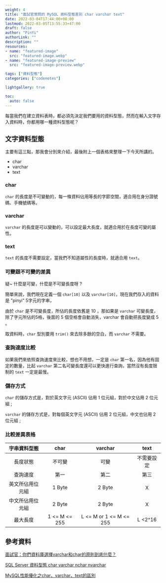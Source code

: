 ```yaml
---
weight: 4
title: "面試官常問的 MySQL 資料型態差別 char varchar text"
date: 2022-03-04T17:44:00+08:00
lastmod: 2022-03-05T13:55:33+47:00
draft: false
author: "PinYi"
authorLink: ""
description: ""
resources:
- name: "featured-image"
  src: "featured-image.webp"
- name: "featured-image-preview"
  src: "featured-image-preview.webp"

tags: ["資料型態"]
categories: ["codenotes"]

lightgallery: true

toc:
  auto: false
---
```


每當我們在建立資料表時，都必須先決定我們要用的資料型態，然而在輸入文字存入資料時，你都用哪一種資料型態呢？

## 文字資料型態

主要有這三點，那我會分別來介紹，最後附上一個表格來整理一下今天所講的。

* char
* varchar
* text

### char 

```char``` 的長度是不可變動的，每一條資料佔用等長的字節空間，適合用在身分證號碼、手機號碼等。

### varchar

```varchar``` 的長度是可以變動的，可以設定最大長度，就適合用於在長度可變的屬性。

### text

```text``` 的長度不需要設定，當我們不知道屬性的長度時，就適合用 ```text```。

### 可變跟不可變的差異

疑~ 什麼是可變，什麼是不可變長度呀 ?

簡單來說，我們現在定義一個 ```char[10]``` 以及 ```varchar[10]```，現在我們存入的資料是 "pinyi" 5字元的字串，

由於 ```char``` 是不可變長度，所佔的長度依舊是 10 ，那如果是 ```varchar``` 可變長度，除了字元所佔的5格，後面的 5 個空格會自動消失，varchar 會自動把長度變成 5 。

取資料時，```char``` 型別要用 ```trim()``` 來去除多餘的空白，而 ```varchar``` 不需要。 


### 查詢速度比較

如果我們來依照查詢速度來比較，想也不用想，一定是 ```char``` 第一名，因為他有固定的數量，比起 ```varchar``` 第二名可變長度還可以更快進行查詢，當然沒有長度限制的 ```text``` 一定是最慢。

### 儲存方式

```char``` 的儲存方式是，對於英文字元 (ASCII) 佔用 1 位元組，對於中文佔用 2 位元組 ; 

```varchar``` 的儲存方式是，對每個英文字元 (ASCII) 佔用 2 位元組，中文也佔用 2 位元組 ; 


### 比較差異表格

| 字串資料型態 | char | varchar | text | 
| :---: | :---: | :---: | :---: |
| 長度狀態 | 不可變 | 可變 | 不需要設定 | 
| 查詢速度 | 第一 | 第二 | 第三 |
| 英文所佔用位元組 | 1 Byte | 2 Byte | Ｘ  |
| 中文所佔用位元組 | 2 Byte | 2 Byte | Ｘ |
| 最大長度 | 1 <= M <= 255 | L <= M or 1 <= M <= 255 | L <2^16 |



## 參考資料

[面試官：你們資料庫選擇varchar和char的原則到底什麼？](https://kknews.cc/code/ey26lgy.html)

[SQL Server 資料型態 char varchar nchar nvarchar](https://ithelp.ithome.com.tw/articles/10213922)

[MySQL性能優化之char、varchar、text的區別](https://www.twblogs.net/a/5c126982bd9eee5e40bb4de6)